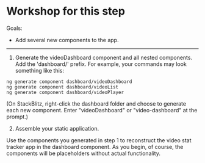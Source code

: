 # Workshop for this step

Goals:

* Add several new components to the app.

-----

1. Generate the videoDashboard component and all nested components. Add
   the 'dashboard/' prefix.
   For example, your commands may look something like this:

```
ng generate component dashboard/videoDashboard
ng generate component dashboard/videoList
ng generate component dashboard/videoPlayer
```

(On StackBlitz, right-click the dashboard folder and choose to
generate each new component. Enter "videoDashboard" or
"video-dashboard" at the prompt.)

2. Assemble your static application.

Use the components you generated in step 1 to reconstruct the video
stat tracker app in the dashboard component. As you begin, of course,
the components will be placeholders without actual functionality.

